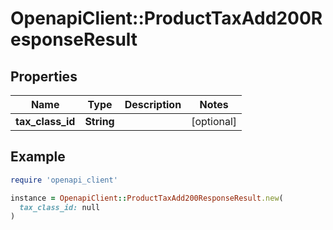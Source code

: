 # OpenapiClient::ProductTaxAdd200ResponseResult

## Properties

| Name | Type | Description | Notes |
| ---- | ---- | ----------- | ----- |
| **tax_class_id** | **String** |  | [optional] |

## Example

```ruby
require 'openapi_client'

instance = OpenapiClient::ProductTaxAdd200ResponseResult.new(
  tax_class_id: null
)
```


